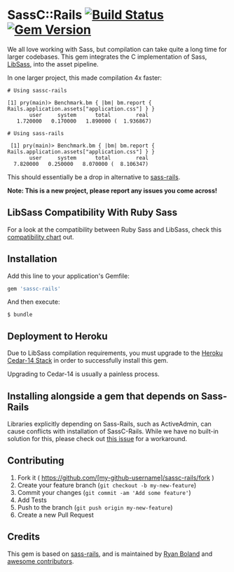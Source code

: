 # SassC::Rails [![Build Status](https://travis-ci.org/bolandrm/sassc-rails.svg)](https://travis-ci.org/bolandrm/sassc-rails) [![Gem Version](https://badge.fury.io/rb/sassc-rails.svg)](http://badge.fury.io/rb/sassc-rails)

We all love working with Sass, but compilation can take quite a long time for larger
codebases.  This gem integrates the C implementation of Sass,
[LibSass](https://github.com/sass/libsass), into the asset pipeline.

In one larger project, this made compilation 4x faster:

```
# Using sassc-rails

[1] pry(main)> Benchmark.bm { |bm| bm.report { Rails.application.assets["application.css"] } }
       user     system      total        real
   1.720000   0.170000   1.890000 (  1.936867)

# Using sass-rails

 [1] pry(main)> Benchmark.bm { |bm| bm.report { Rails.application.assets["application.css"] } }
       user     system      total        real
  7.820000   0.250000   8.070000 (  8.106347)
```

This should essentially be a drop in alternative to [sass-rails](https://github.com/rails/sass-rails).

__Note:  This is a new project, please report any issues you come across!__


## LibSass Compatibility With Ruby Sass

For a look at the compatibility between Ruby Sass and LibSass, check this
[compatibility chart](http://sass-compatibility.github.io/) out.


## Installation

Add this line to your application's Gemfile:

```ruby
gem 'sassc-rails'
```

And then execute:

    $ bundle


## Deployment to Heroku

Due to LibSass compilation requirements, you must upgrade to the
[Heroku Cedar-14 Stack](https://devcenter.heroku.com/articles/cedar-14-migration)
in order to successfully install this gem.

Upgrading to Cedar-14 is usually a painless process.


## Installing alongside a gem that depends on Sass-Rails

Libraries explicitly depending on Sass-Rails, such as ActiveAdmin, can cause
conflicts with installation of SassC-Rails.  While we have no built-in solution
for this, please check out [this issue](https://github.com/bolandrm/sassc-rails/issues/6)
for a workaround.


## Contributing

1. Fork it ( https://github.com/[my-github-username]/sassc-rails/fork )
1. Create your feature branch (`git checkout -b my-new-feature`)
1. Commit your changes (`git commit -am 'Add some feature'`)
1. Add Tests
1. Push to the branch (`git push origin my-new-feature`)
1. Create a new Pull Request


## Credits

This gem is based on [sass-rails](https://github.com/rails/sass-rails), and
is maintained by [Ryan Boland](https://ryanboland.com) and [awesome contributors](https://github.com/bolandrm/sassc-rails/graphs/contributors).

